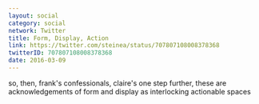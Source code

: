 ```yaml
---
layout: social
category: social
network: Twitter
title: Form, Display, Action
link: https://twitter.com/steinea/status/707807108008378368
twitterID: 707807108008378368
date: 2016-03-09
---
```


so, then, frank's confessionals, claire's one step further, these are acknowledgements of form and display as interlocking actionable spaces
